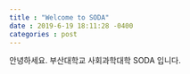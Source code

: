 ```yaml
---
title : "Welcome to SODA"
date : 2019-6-19 18:11:28 -0400
categories : post
---
```


안녕하세요.
부산대학교 사회과학대학 SODA 입니다.
